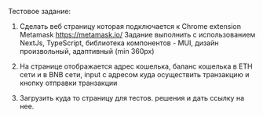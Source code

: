 Тестовое задание:

1) Сделать веб страницу которая подключается к Chrome extension Metamask https://metamask.io/
Задание выполнить с использованием NextJs, TypeScript, библиотека компонентов - MUI, дизайн произвольный, адаптивный (min 360px)

2) На странице отображается адрес кошелька, баланс кошелька в ETH сети и в BNB сети, input с адресом куда осуществить транзакцию и кнопку отправки транзакции

3) Загрузить куда то страницу для тестов. решения и дать ссылку на нее. 
